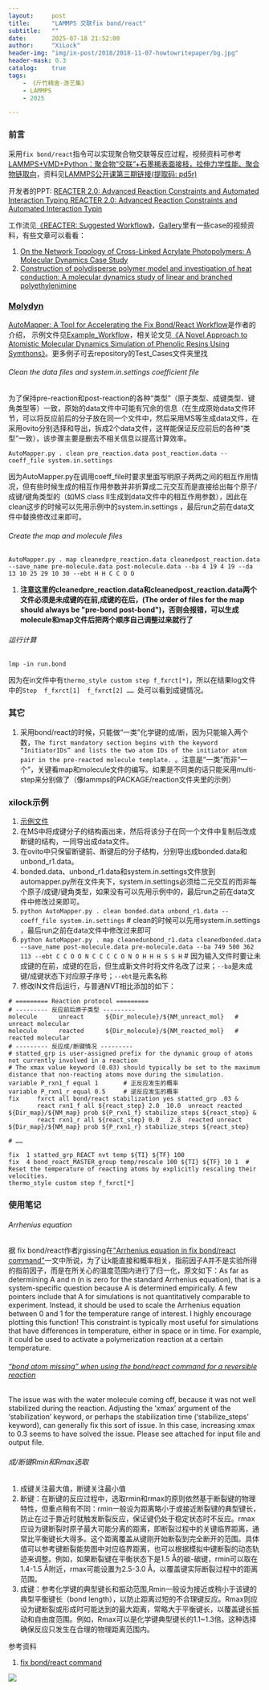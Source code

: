```yaml
---
layout:     post
title:      "LAMMPS 交联fix bond/react"
subtitle:   ""
date:       2025-07-18 21:52:00
author:     "XiLock"
header-img: "img/in-post/2018/2018-11-07-howtowritepaper/bg.jpg"
header-mask: 0.3
catalog:    true
tags:
    - 《斤竹精舍·游艺集》
    - LAMMPS
    - 2025

---
```


### 前言
采用`fix bond/react`指令可以实现聚合物交联等反应过程，视频资料可参考 [LAMMPS+VMD+Python：聚合物“交联”+石墨稀表面接枝，拉伸力学性能、聚合物链取向](https://www.bilibili.com/video/BV1uPpMeXE5t?spm_id_from=333.788.videopod.sections&vd_source=42d15d5f7bb7814555b23126c5a774fb)，资料见[LAMMPS公开课第三期链接(提取码: pd5r)](https://pan.baidu.com/s/19tAY68mh8zc-ZSX03DFGQA?pwd=pd5r)

开发者的PPT: [REACTER 2.0: Advanced Reaction Constraints and Automated Interaction Typing REACTER 2.0: Advanced Reaction Constraints and Automated Interaction Typin](https://download.lammps.org/workshops/Aug21/day3/jacob-gissinger.pdf)


工作流见[《REACTER: Suggested Workflow》](https://www.reacter.org/tutorial)，[Gallery](https://www.reacter.org/gallery)里有一些case的视频资料，有些文章可以看看：
1. [On the Network Topology of Cross-Linked Acrylate Photopolymers: A Molecular Dynamics Case Study](https://pubs.acs.org/doi/10.1021/acs.jpcb.0c05319)
1. [Construction of polydisperse polymer model and investigation of heat conduction: A molecular dynamics study of linear and branched polyethylenimine](https://www.sciencedirect.com/science/article/pii/S003238611930727X?via%3Dihub)

### [Molydyn](https://github.com/molakirlee/lammps_AutoMapper)
[AutoMapper: A Tool for Accelerating the Fix Bond/React Workflow](https://www.lammps.org/workshops/Aug21/lightning/matthew-bone/)是作者的介绍，
示例文件见[Example_Workflow](https://github.com/molakirlee/lammps_AutoMapper/tree/main/Example_Workflow)，相关论文见[《A Novel Approach to Atomistic Molecular Dynamics Simulation of Phenolic Resins Using Symthons》](https://www.mdpi.com/2073-4360/12/4/926)。更多例子可去repository的Test_Cases文件夹里找

###### Clean the data files and system.in.settings coefficient file
为了保持pre-reaction和post-reaction的各种“类型”（原子类型、成键类型、键角类型等）一致，原始的data文件中可能有冗余的信息（在生成原始data文件环节，可以将反应前后的分子放在同一个文件中，然后采用MS等生成data文件，在采用ovito分别选择和导出，拆成2个data文件，这样能保证反应前后的各种“类型”一致），该步骤主要是删去不相关信息以提高计算效率。
```
AutoMapper.py . clean pre_reaction.data post_reaction.data --coeff_file system.in.settings
```

因为AutoMapper.py在调用coeff_file时要求里面写明原子两两之间的相互作用情况，但有些时候生成的相互作用参数并非折算成二元交互而是直接给出每个原子/成键/键角类型的（如MS class II生成到data文件中的相互作用参数），因此在clean这步的时候可以先用示例中的system.in.settings ，最后run之前在data文件中替换修改过来即可。

###### Create the map and molecule files

```
AutoMapper.py . map cleanedpre_reaction.data cleanedpost_reaction.data --save_name pre-molecule.data post-molecule.data --ba 4 19 4 19 --da 13 10 25 29 10 30 --ebt H H C C O O
```

1. **注意这里的cleanedpre_reaction.data和cleanedpost_reaction.data两个文件必须是未成键的在前,成键的在后，(The order of files for the map should always be "pre-bond post-bond")，否则会报错，可以生成molecule和map文件后把两个顺序自己调整过来就行了**

###### 运行计算
```
lmp -in run.bond
```
因为在in文件中有`thermo_style custom step f_fxrct[*]`，所以在结果log文件中的` Step  f_fxrct[1]  f_fxrct[2] ……  `处可以看到成键情况。

### 其它
1. 采用bond/react的时候，只能做“一类”化学键的成/断，因为只能输入两个数，`The first mandatory section begins with the keyword “InitiatorIDs” and lists the two atom IDs of the initiator atom pair in the pre-reacted molecule template. `。注意是“一类”而非“一个”，关键看map和molecule文件的编写。如果是不同类的话只能采用multi-step来分别做了（像lammps的PACKAGE/reaction文件夹里的示例）


### xilock示例
1. [示例文件](https://github.com/molakirlee/Blog_Attachment_A/blob/main/lammps/AutoMapper_xilockCase.rar)
1. 在MS中将成键分子的结构画出来，然后将该分子在同一个文件中复制后改成断键的结构，一同导出成data文件。
1. 在ovito中只保留断键前、断键后的分子结构，分别导出成bonded.data和unbond_r1.data。
1. bonded.data、unbond_r1.data和system.in.settings文件放到automapper.py所在文件夹下，system.in.settings必须给二元交互的而非每个原子/成键/键角类型，如果没有可以先用示例中的，最后run之前在data文件中修改过来即可。
1. `python AutoMapper.py . clean bonded.data unbond_r1.data --coeff_file system.in.settings` #  clean的时候可以先用system.in.settings ，最后run之前在data文件中修改过来即可
1. `python AutoMapper.py . map cleanedunbond_r1.data cleanedbonded.data --save_name post-molecule.data pre-molecule.data --ba 749 500 362 113 --ebt C C O O N C C C C O N O H H H S S H` # 因为输入文件时要让未成键的在前，成键的在后，但生成新文件时将文件名改了过来；`--ba`是未成键/成键状态下对应原子序号；`--ebt`是元素名称
1. 修改IN文件后运行，与普通NVT相比添加的如下：

```
# ========= Reaction protocol =========
# --------- 反应前后原子类型 ---------
molecule      unreact      ${Dir_molecule}/${NM_unreact_mol}   # unreact molecular
molecule      reacted      ${Dir_molecule}/${NM_reacted_mol}   # reacted molecular
# --------- 反应成/断键情况 ---------
# statted_grp is user-assigned prefix for the dynamic group of atoms not currently involved in a reaction
# The xmax value keyword (0.03) should typically be set to the maximum distance that non-reacting atoms move during the simulation.
variable P_rxn1_f equal 1       # 正反应发生的概率
variable P_rxn1_r equal 0.5     # 逆反应发生的概率
fix		fxrct all bond/react stabilization yes statted_grp .03 &
		react rxn1_f all ${react_step} 2.0  10.0  unreact reacted  ${Dir_map}/${NM_map} prob ${P_rxn1_f} stabilize_steps ${react_step} &
		react rxn1_r all ${react_step} 0.0   2.8  reacted unreact  ${Dir_map}/${NM_map} prob ${P_rxn1_r} stabilize_steps ${react_step}

# ……

fix  1 statted_grp_REACT nvt temp ${TI} ${TF} 100
fix  4 bond_react_MASTER_group temp/rescale 100 ${TI} ${TF} 10 1  # Reset the temperature of reacting atoms by explicitly rescaling their velocities.
thermo_style custom step f_fxrct[*]
```

### 使用笔记
###### Arrhenius equation
据 fix bond/react作者jrgissing在["Arrhenius equation in fix bond/react command"](https://matsci.org/t/arrhenius-equation-in-fix-bond-react-command/47329)一文中所说，为了让k能直接和概率相关，指前因子A并不是实验所得的指前因子，而是在所关心的温度范围内进行了归一化，原文如下：As far as determining A and n (n is zero for the standard Arrhenius equation), that is a system-specific question because A is determined empirically. A few pointers include that A for simulations is not quantitatively comparable to experiment. Instead, it should be used to scale the Arrhenius equation between 0 and 1 for the temperature range of interest. I highly encourage plotting this function! This constraint is typically most useful for simulations that have differences in temperature, either in space or in time. For example, it could be used to activate a polymerization reaction at a certain temperature.

###### [“bond atom missing” when using the bond/react command for a reversible reaction](https://matsci.org/t/bond-atom-missing-when-using-the-bond-react-command-for-a-reversible-reaction/50848)
The issue was with the water molecule coming off, because it was not well stabilized during the reaction. Adjusting the ‘xmax’ argument of the ‘stabilization’ keyword, or perhaps the stabilization time (‘stabilize_steps’ keyword), can generally fix this sort of issue. In this case, increasing xmax to 0.3 seems to have solved the issue. Please see attached for input file and output file.

###### 成/断键Rmin和Rmax选取
1. 成键关注最大值，断键关注最小值
1. 断键：在断键的反应过程中，选取rmin和rmax的原则依然基于断裂键的物理特性，但重点稍有不同：rmin一般设为距离略小于或接近断裂键的典型键长，防止在过于靠近时就触发断裂反应，保证键仍处于稳定状态时不反应。rmax应设为键断裂时原子最大可能分离的距离，即断裂过程中的关键临界距离，通常比平衡键长大得多。这个距离覆盖从键刚开始断裂到完全断开的范围。具体值可以参考键断裂能势图中对应临界距离，也可以根据模拟中键断裂的动态轨迹来调整。例如，如果断裂键在平衡状态下是1.5 Å的碳-碳键，rmin可以取在1.4-1.5 Å附近，rmax可能设置为2.5-3.0 Å，以覆盖键实际断裂过程中的距离范围。
1. 成键：参考化学键的典型键长和振动范围,Rmin一般设为接近或稍小于该键的典型平衡键长（bond length），以防止距离过短的不合理键反应。Rmax则应设为键断裂或形成时可能达到的最大距离，常略大于平衡键长，以覆盖键长振动和自由度范围。例如，Rmax可以是化学键典型键长的1.1~1.3倍。这种选择确保反应只发生在合理的物理距离范围内。

参考资料
1. [fix bond/react command](https://docs.lammps.org/fix_bond_react.html)


![](/img/wc-tail.GIF)
